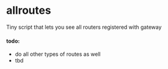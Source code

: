 # allroutes

Tiny script that lets you see all routers registered with gateway

#### todo:
- do all other types of routes as well
- tbd
